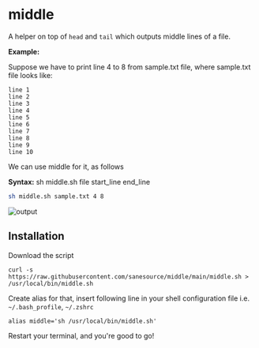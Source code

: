 # middle

A helper on top of `head` and `tail` which outputs middle lines of a file.

**Example:**

Suppose we have to print line 4 to 8 from sample.txt file, where sample.txt file looks like:

```
line 1
line 2
line 3
line 4
line 5
line 6
line 7
line 8
line 9
line 10
```

We can use middle for it, as follows

**Syntax:** sh middle.sh file start_line end_line

```bash
sh middle.sh sample.txt 4 8
```

<img src='https://user-images.githubusercontent.com/43666833/174843291-1fac5be9-2b85-4e09-a492-dca8c0f87ad6.png' alt='output'>

## Installation

Download the script

```
curl -s https://raw.githubusercontent.com/sanesource/middle/main/middle.sh > /usr/local/bin/middle.sh
```

Create alias for that, insert following line in your shell configuration file i.e. `~/.bash_profile`, `~/.zshrc`

```
alias middle='sh /usr/local/bin/middle.sh'
```

Restart your terminal, and you're good to go!
